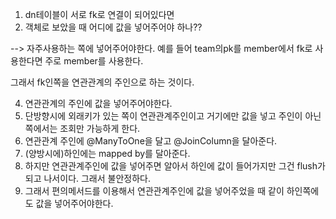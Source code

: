 1. dn테이블이 서로 fk로 연결이 되어있다면
2. 객체로 보았을 때 어디에 값을 넣어주어야 하나??

--> 자주사용하는 쪽에 넣어주어야한다. 예를 들어 team의pk를 member에서 fk로 사용한다면 주로 member를 사용한다.

그래서 fk인쪽을 연관관계의 주인으로 하는 것이다.

4. 연관관계의 주인에 값을 넣어주어야한다.
5. 단방향시에 외래키가 있는 쪽이 연관관계주인이고 거기에만 값을 넣고 주인이 아닌쪽에서는 조회만 가능하게 한다.
6. 연관관계 주인에 @ManyToOne을 달고 @JoinColumn을 달아준다.
7. (양방시에)하인에는 mapped by를 달아준다.
8. 하지만 연관관계주인에 값을 넣어주면 알아서 하인에 값이 들어가지만 그건 flush가 되고 나서이다. 그래서 불안정하다.
9. 그래서 편의메서드를 이용해서 연관관계주인에 값을 넣어주었을 때 같이 하인쪽에도 값을 넣어주어야한다.

